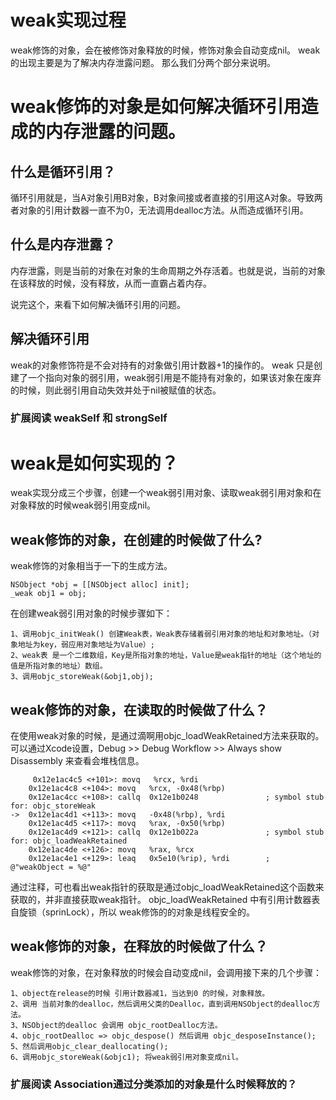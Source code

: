 
#  weak实现过程
weak修饰的对象，会在被修饰对象释放的时候，修饰对象会自动变成nil。
weak的出现主要是为了解决内存泄露问题。 那么我们分两个部分来说明。
# weak修饰的对象是如何解决循环引用造成的内存泄露的问题。
##  什么是循环引用？
循环引用就是，当A对象引用B对象，B对象间接或者直接的引用这A对象。导致两者对象的引用计数器一直不为0，无法调用dealloc方法。从而造成循环引用。
## 什么是内存泄露？
内存泄露，则是当前的对象在对象的生命周期之外存活着。也就是说，当前的对象在该释放的时候，没有释放，从而一直霸占着内存。

说完这个，来看下如何解决循环引用的问题。
## 解决循环引用
weak的对象修饰符是不会对持有的对象做引用计数器+1的操作的。
weak 只是创建了一个指向对象的弱引用，weak弱引用是不能持有对象的，如果该对象在废弃的时候，则此弱引用自动失效并处于nil被赋值的状态。
### 扩展阅读 weakSelf 和 strongSelf
# weak是如何实现的？
weak实现分成三个步骤，创建一个weak弱引用对象、读取weak弱引用对象和在对象释放的时候weak弱引用变成nil。
## weak修饰的对象，在创建的时候做了什么?
weak修饰的对象相当于一下的生成方法。

```
NSObject *obj = [[NSObject alloc] init];
_weak obj1 = obj;

```
在创建weak弱引用对象的时候步骤如下：

	1、调用objc_initWeak() 创建Weak表，Weak表存储着弱引用对象的地址和对象地址。（对象地址为key，弱应用对象地址为Value）;
	2、weak表 是一个二维数组，Key是所指对象的地址，Value是weak指针的地址（这个地址的值是所指对象的地址）数组。
	3、调用objc_storeWeak(&obj1,obj);
	
## weak修饰的对象，在读取的时候做了什么？
在使用weak对象的时候，是通过滴啊用objc_loadWeakRetained方法来获取的。
可以通过Xcode设置，Debug >> Debug Workflow >> Always show Disassembly 来查看会堆栈信息。
```
     0x12e1ac4c5 <+101>: movq   %rcx, %rdi
    0x12e1ac4c8 <+104>: movq   %rcx, -0x48(%rbp)
    0x12e1ac4cc <+108>: callq  0x12e1b0248               ; symbol stub for: objc_storeWeak
->  0x12e1ac4d1 <+113>: movq   -0x48(%rbp), %rdi
    0x12e1ac4d5 <+117>: movq   %rax, -0x50(%rbp)
    0x12e1ac4d9 <+121>: callq  0x12e1b022a               ; symbol stub for: objc_loadWeakRetained
    0x12e1ac4de <+126>: movq   %rax, %rcx
    0x12e1ac4e1 <+129>: leaq   0x5e10(%rip), %rdi        ; @"weakObject = %@"
```
通过注释，可也看出weak指针的获取是通过objc_loadWeakRetained这个函数来获取的，并非直接获取weak指针。
objc_loadWeakRetained 中有引用计数器表自旋锁（sprinLock），所以 weak修饰的的对象是线程安全的。
## weak修饰的对象，在释放的时候做了什么？
weak修饰的对象，在对象释放的时候会自动变成nil，会调用接下来的几个步骤：

	1、object在release的时候 引用计数器减1，当达到0 的时候，对象释放。
	2、调用 当前对象的dealloc，然后调用父类的Dealloc，直到调用NSObject的dealloc方法。
	3、NSObject的dealloc 会调用 objc_rootDealloc方法。
	4、objc_rootDealloc => objc_despose() 然后调用 objc_desposeInstance();
	5、然后调用objc_clear_deallocating();
	6、调用objc_storeWeak(&objc1); 将weak弱引用对象变成nil。
    
### 扩展阅读 Association通过分类添加的对象是什么时候释放的？ 	
	
	

